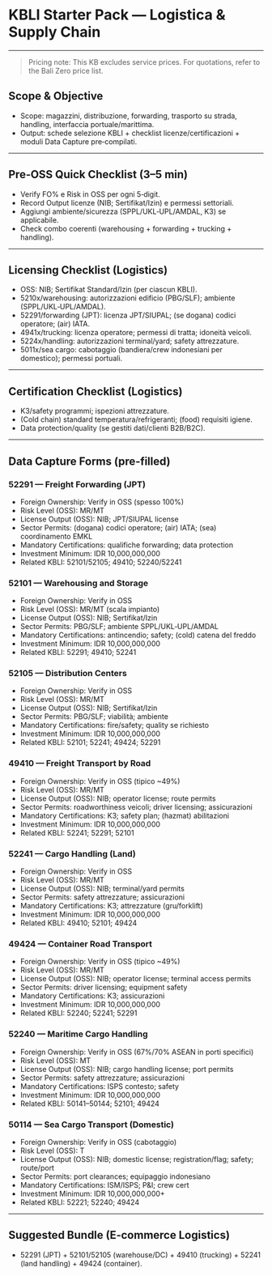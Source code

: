 # KBLI Starter Pack — Logistica & Supply Chain

---



> Pricing note: This KB excludes service prices. For quotations, refer to the Bali Zero price list.

## Scope & Objective

- Scope: magazzini, distribuzione, forwarding, trasporto su strada, handling, interfaccia portuale/marittima.
- Output: schede selezione KBLI + checklist licenze/certificazioni + moduli Data Capture pre‑compilati.

---

## Pre‑OSS Quick Checklist (3–5 min)

- Verify FO% e Risk in OSS per ogni 5‑digit.
- Record Output licenze (NIB; Sertifikat/Izin) e permessi settoriali.
- Aggiungi ambiente/sicurezza (SPPL/UKL‑UPL/AMDAL, K3) se applicabile.
- Check combo coerenti (warehousing + forwarding + trucking + handling).

---

## Licensing Checklist (Logistics)

- OSS: NIB; Sertifikat Standard/Izin (per ciascun KBLI).
- 5210x/warehousing: autorizzazioni edificio (PBG/SLF); ambiente (SPPL/UKL‑UPL/AMDAL).
- 52291/forwarding (JPT): licenza JPT/SIUPAL; (se dogana) codici operatore; (air) IATA.
- 4941x/trucking: licenza operatore; permessi di tratta; idoneità veicoli.
- 5224x/handling: autorizzazioni terminal/yard; safety attrezzature.
- 5011x/sea cargo: cabotaggio (bandiera/crew indonesiani per domestico); permessi portuali.

---

## Certification Checklist (Logistics)

- K3/safety programmi; ispezioni attrezzature.
- (Cold chain) standard temperatura/refrigeranti; (food) requisiti igiene.
- Data protection/quality (se gestiti dati/clienti B2B/B2C).

---

## Data Capture Forms (pre‑filled)

### 52291 — Freight Forwarding (JPT)
- Foreign Ownership: Verify in OSS (spesso 100%)
- Risk Level (OSS): MR/MT
- License Output (OSS): NIB; JPT/SIUPAL license
- Sector Permits: (dogana) codici operatore; (air) IATA; (sea) coordinamento EMKL
- Mandatory Certifications: qualifiche forwarding; data protection
- Investment Minimum: IDR 10,000,000,000
- Related KBLI: 52101/52105; 49410; 52240/52241

### 52101 — Warehousing and Storage
- Foreign Ownership: Verify in OSS
- Risk Level (OSS): MR/MT (scala impianto)
- License Output (OSS): NIB; Sertifikat/Izin
- Sector Permits: PBG/SLF; ambiente SPPL/UKL‑UPL/AMDAL
- Mandatory Certifications: antincendio; safety; (cold) catena del freddo
- Investment Minimum: IDR 10,000,000,000
- Related KBLI: 52291; 49410; 52241

### 52105 — Distribution Centers
- Foreign Ownership: Verify in OSS
- Risk Level (OSS): MR/MT
- License Output (OSS): NIB; Sertifikat/Izin
- Sector Permits: PBG/SLF; viabilità; ambiente
- Mandatory Certifications: fire/safety; quality se richiesto
- Investment Minimum: IDR 10,000,000,000
- Related KBLI: 52101; 52241; 49424; 52291

### 49410 — Freight Transport by Road
- Foreign Ownership: Verify in OSS (tipico ~49%)
- Risk Level (OSS): MR/MT
- License Output (OSS): NIB; operator license; route permits
- Sector Permits: roadworthiness veicoli; driver licensing; assicurazioni
- Mandatory Certifications: K3; safety plan; (hazmat) abilitazioni
- Investment Minimum: IDR 10,000,000,000
- Related KBLI: 52241; 52291; 52101

### 52241 — Cargo Handling (Land)
- Foreign Ownership: Verify in OSS
- Risk Level (OSS): MR/MT
- License Output (OSS): NIB; terminal/yard permits
- Sector Permits: safety attrezzature; assicurazioni
- Mandatory Certifications: K3; attrezzature (gru/forklift)
- Investment Minimum: IDR 10,000,000,000
- Related KBLI: 49410; 52101; 49424

### 49424 — Container Road Transport
- Foreign Ownership: Verify in OSS (tipico ~49%)
- Risk Level (OSS): MR/MT
- License Output (OSS): NIB; operator license; terminal access permits
- Sector Permits: driver licensing; equipment safety
- Mandatory Certifications: K3; assicurazioni
- Investment Minimum: IDR 10,000,000,000
- Related KBLI: 52240; 52241; 52291

### 52240 — Maritime Cargo Handling
- Foreign Ownership: Verify in OSS (67%/70% ASEAN in porti specifici)
- Risk Level (OSS): MT
- License Output (OSS): NIB; cargo handling license; port permits
- Sector Permits: safety attrezzature; assicurazioni
- Mandatory Certifications: ISPS contesto; safety
- Investment Minimum: IDR 10,000,000,000
- Related KBLI: 50141–50144; 52101; 49424

### 50114 — Sea Cargo Transport (Domestic)
- Foreign Ownership: Verify in OSS (cabotaggio)
- Risk Level (OSS): T
- License Output (OSS): NIB; domestic license; registration/flag; safety; route/port
- Sector Permits: port clearances; equipaggio indonesiano
- Mandatory Certifications: ISM/ISPS; P&I; crew cert
- Investment Minimum: IDR 10,000,000,000+
- Related KBLI: 52221; 52240; 49424

---

## Suggested Bundle (E‑commerce Logistics)

- 52291 (JPT) + 52101/52105 (warehouse/DC) + 49410 (trucking) + 52241 (land handling) + 49424 (container).
